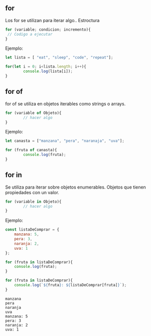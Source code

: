 
## for
Los for se utilizan para iterar algo.. Estroctura

```javascript
for (variable; condicion; incremento){
 // Codigo a ejecutar
}
```


Ejemplo:
```javascript
let lista = [ "eat", "sleep", "code", "repeat"];

for(let i = 0; i<lista.length; i++){
        console.log(lista[i]);
}
```


## for of

for of se utiliza en objetos iterables como strings o arrays.

```javascript
for (variable of Objeto){
        // hacer algo
}
```

Ejemplo:
```javascript
let canasta = ["manzana", "pera", "naranaja", "uva"];

for (fruta of canasta){
        console.log(fruta);
}
```

## for in
Se utiliza para iterar sobre objetos enumerables. Objetos que tienen propiedades con un valor.

```javascript
for (variable in Objeto){
        // hacer algo
}
```

Ejemplo:
```javascript
const listaDeComprar = {
	manzana: 5,
	pera: 3,
	naranja: 2,
	uva: 1
};

for (fruta in listaDeComprar){
	console.log(fruta);
}

for (fruta in listaDeComprar){
	console.log(`${fruta}: ${listaDeComprar[fruta]}`);
}
```

```shell
manzana
pera
naranja
uva
manzana: 5
pera: 3
naranja: 2
uva: 1
```